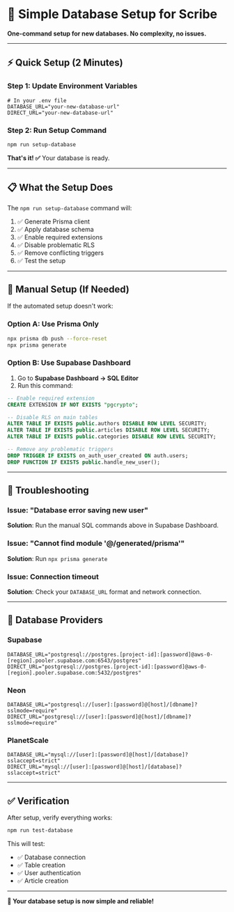 # 🚀 Simple Database Setup for Scribe

**One-command setup for new databases. No complexity, no issues.**

---

## ⚡ Quick Setup (2 Minutes)

### Step 1: Update Environment Variables
```env
# In your .env file
DATABASE_URL="your-new-database-url"
DIRECT_URL="your-new-database-url"
```

### Step 2: Run Setup Command
```bash
npm run setup-database
```

**That's it! ✅** Your database is ready.

---

## 📋 What the Setup Does

The `npm run setup-database` command will:
1. ✅ Generate Prisma client
2. ✅ Apply database schema  
3. ✅ Enable required extensions
4. ✅ Disable problematic RLS
5. ✅ Remove conflicting triggers
6. ✅ Test the setup

---

## 🔧 Manual Setup (If Needed)

If the automated setup doesn't work:

### Option A: Use Prisma Only
```bash
npx prisma db push --force-reset
npx prisma generate
```

### Option B: Use Supabase Dashboard
1. Go to **Supabase Dashboard → SQL Editor**
2. Run this command:
```sql
-- Enable required extension
CREATE EXTENSION IF NOT EXISTS "pgcrypto";

-- Disable RLS on main tables
ALTER TABLE IF EXISTS public.authors DISABLE ROW LEVEL SECURITY;
ALTER TABLE IF EXISTS public.articles DISABLE ROW LEVEL SECURITY;  
ALTER TABLE IF EXISTS public.categories DISABLE ROW LEVEL SECURITY;

-- Remove any problematic triggers
DROP TRIGGER IF EXISTS on_auth_user_created ON auth.users;
DROP FUNCTION IF EXISTS public.handle_new_user();
```

---

## 🚨 Troubleshooting

### Issue: "Database error saving new user"
**Solution**: Run the manual SQL commands above in Supabase Dashboard.

### Issue: "Cannot find module '@/generated/prisma'"  
**Solution**: Run `npx prisma generate`

### Issue: Connection timeout
**Solution**: Check your `DATABASE_URL` format and network connection.

---

## 📁 Database Providers

### Supabase
```env
DATABASE_URL="postgresql://postgres.[project-id]:[password]@aws-0-[region].pooler.supabase.com:6543/postgres"
DIRECT_URL="postgresql://postgres.[project-id]:[password]@aws-0-[region].pooler.supabase.com:5432/postgres"
```

### Neon
```env
DATABASE_URL="postgresql://[user]:[password]@[host]/[dbname]?sslmode=require"
DIRECT_URL="postgresql://[user]:[password]@[host]/[dbname]?sslmode=require"
```

### PlanetScale
```env
DATABASE_URL="mysql://[user]:[password]@[host]/[database]?sslaccept=strict"
DIRECT_URL="mysql://[user]:[password]@[host]/[database]?sslaccept=strict"
```

---

## ✅ Verification

After setup, verify everything works:
```bash
npm run test-database
```

This will test:
- ✅ Database connection
- ✅ Table creation
- ✅ User authentication
- ✅ Article creation

---

**🎉 Your database setup is now simple and reliable!**
